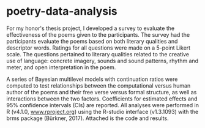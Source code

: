 # poetry-data-analysis
For my honor's thesis project, I developed a survey to evaluate the effectiveness of the poems given to the participants. The survey had the participants evaluate the poems based on both literary qualities and descriptor words. Ratings for all questions were made on a 5-point Likert scale. The questions pertained to literary qualities related to the creative use of language: concrete imagery, sounds and sound patterns, rhythm and meter, and open interpretation in the poem. 

A series of Bayesian multilevel models with continuation ratios were computed to test relationships between the computational versus human author of the poems and their free verse versus formal structure, as well as interactions between the two factors. Coefficients for estimated effects and 95% confidence intervals (CIs) are reported. All analyses were performed in R (v4.1.0, www.rproject.org) using the R-studio interface (v1.3.1093) with the brms package (Bürkner, 2017). Attached is the code and results. 
